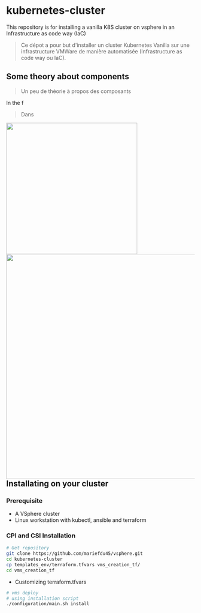 # kubernetes-cluster
This repository is for installing a vanilla K8S cluster on vsphere in an Infrastructure as code way (IaC)

> Ce dépot a pour but d'installer un cluster Kubernetes Vanilla sur une infrastructure VMWare de manière automatisée (Infrastructure as code way ou IaC).


## Some theory about components
> Un peu de théorie à propos des composants

In the f
> Dans 


<img src="https://github.com/mariefdu45/csi-vsphere/assets/96368239/cd1af133-08fd-4b21-affa-a512dd9c1f2a"  width="350"/>
<img align="right" src="https://github.com/mariefdu45/csi-vsphere/assets/96368239/1e5fdd77-e92a-4cb3-bc48-8a09d2588a8a"  width="600"/>


## Installating on your cluster
### Prerequisite
- A VSphere cluster
- Linux workstation with kubectl, ansible and terraform

### CPI and CSI Installation
```bash
# Get repository
git clone https://github.com/mariefdu45/vsphere.git
cd kubernetes-cluster
cp templates_env/terraform.tfvars vms_creation_tf/
cd vms_creation_tf
```
- Customizing  terraform.tfvars
  
```bash
# vms deploy
# using installation script
./configuration/main.sh install
```
